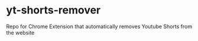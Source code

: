 # yt-shorts-remover
Repo for Chrome Extension that automatically removes Youtube Shorts from the website
